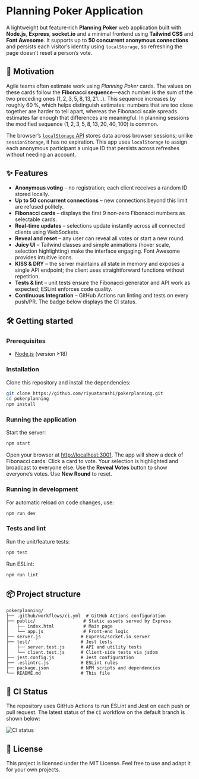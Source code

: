 # Planning Poker Application

A lightweight but feature‑rich **Planning Poker** web application built with **Node.js**, **Express**, **socket.io** and a minimal frontend using **Tailwind CSS** and **Font Awesome**.  It supports up to **50 concurrent anonymous connections** and persists each visitor’s identity using `localStorage`, so refreshing the page doesn’t reset a person’s vote.

## 🎯 Motivation

Agile teams often estimate work using *Planning Poker* cards.  The values on these cards follow the **Fibonacci sequence**—each number is the sum of the two preceding ones (1, 2, 3, 5, 8, 13, 21…).  This sequence increases by roughly 60 %, which helps distinguish estimates: numbers that are too close together are harder to tell apart, whereas the Fibonacci scale spreads estimates far enough that differences are meaningful.  In planning sessions the modified sequence (1, 2, 3, 5, 8, 13, 20, 40, 100) is common.

The browser’s [`localStorage` API](https://developer.mozilla.org/en-US/docs/Web/API/Window/localStorage) stores data across browser sessions; unlike `sessionStorage`, it has no expiration.  This app uses `localStorage` to assign each anonymous participant a unique ID that persists across refreshes without needing an account.

## ✨ Features

- **Anonymous voting** – no registration; each client receives a random ID stored locally.
- **Up to 50 concurrent connections** – new connections beyond this limit are refused politely.
- **Fibonacci cards** – displays the first 9 non‑zero Fibonacci numbers as selectable cards.
- **Real‑time updates** – selections update instantly across all connected clients using WebSockets.
- **Reveal and reset** – any user can reveal all votes or start a new round.
- **Juicy UI** – Tailwind classes and simple animations (hover scale, selection highlighting) make the interface engaging.  Font Awesome provides intuitive icons.
- **KISS & DRY** – the server maintains all state in memory and exposes a single API endpoint; the client uses straightforward functions without repetition.
- **Tests & lint** – unit tests ensure the Fibonacci generator and API work as expected; ESLint enforces code quality.
- **Continuous Integration** – GitHub Actions run linting and tests on every push/PR.  The badge below displays the CI status.

## 🛠️ Getting started

### Prerequisites

- [Node.js](https://nodejs.org/) (version ≥18)

### Installation

Clone this repository and install the dependencies:

```sh
git clone https://github.com/riyuatarashi/pokerplanning.git
cd pokerplanning
npm install
```

### Running the application

Start the server:

```sh
npm start
```

Open your browser at [http://localhost:3001](http://localhost:3001).  The app will show a deck of Fibonacci cards.  Click a card to vote.  Your selection is highlighted and broadcast to everyone else.  Use the **Reveal Votes** button to show everyone’s votes.  Use **New Round** to reset.

### Running in development

For automatic reload on code changes, use:

```sh
npm run dev
```

### Tests and lint

Run the unit/feature tests:

```sh
npm test
```

Run ESLint:

```sh
npm run lint
```

## 📦 Project structure

```text
pokerplanning/
├── .github/workflows/ci.yml  # GitHub Actions configuration
├── public/                  # Static assets served by Express
│   ├── index.html           # Main page
│   └── app.js               # Front‑end logic
├── server.js               # Express/socket.io server
├── test/                   # Jest tests
│   ├── server.test.js      # API and utility tests
│   └── client.test.js      # Client‑side tests via jsdom
├── jest.config.js          # Jest configuration
├── .eslintrc.js            # ESLint rules
├── package.json            # NPM scripts and dependencies
└── README.md               # This file
```

## 🚦 CI Status

The repository uses GitHub Actions to run ESLint and Jest on each push or pull request.  The latest status of the `CI` workflow on the default branch is shown below:

![CI status](https://github.com/riyuatarashi/pokerplanning/actions/workflows/ci.yml/badge.svg)

## 📄 License

This project is licensed under the MIT License.  Feel free to use and adapt it for your own projects.